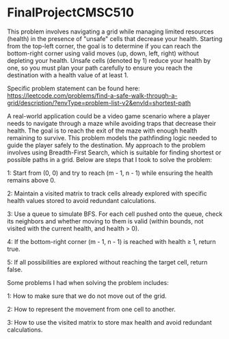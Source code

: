 # FinalProjectCMSC510

This problem involves navigating a grid while managing limited resources (health) in the presence of "unsafe" cells that decrease your health. Starting from the top-left corner, the goal is to determine if you can reach the bottom-right corner using valid moves (up, down, left, right) without depleting your health. Unsafe cells (denoted by 1) reduce your health by one, so you must plan your path carefully to ensure you reach the destination with a health value of at least 1.

Specific problem statement can be found here: https://leetcode.com/problems/find-a-safe-walk-through-a-grid/description/?envType=problem-list-v2&envId=shortest-path

A real-world application could be a video game scenario where a player needs to navigate through a maze while avoiding traps that decrease their health. The goal is to reach the exit of the maze with enough health remaining to survive. This problem models the pathfinding logic needed to guide the player safely to the destination.
My approach to the problem involves using Breadth-First Search, which is suitable for finding shortest or possible paths in a grid. Below are steps that I took to solve the problem:

1: Start from (0, 0) and try to reach (m - 1, n - 1) while ensuring the health remains above 0. 

2: Maintain a visited matrix to track cells already explored with specific health values stored to avoid redundant calculations. 

3: Use a queue to simulate BFS. For each cell pushed onto the queue, check its neighbors and whether moving to them is valid (within bounds, not visited with the current health, and health > 0). 

4: If the bottom-right corner (m - 1, n - 1) is reached with health ≥ 1, return true. 

5: If all possibilities are explored without reaching the target cell, return false.

Some problems I had when solving the problem includes:

1: How to make sure that we do not move out of the grid.

2: How to represent the movement from one cell to another.

3: How to use the visited matrix to store max health and avoid redundant calculations.


